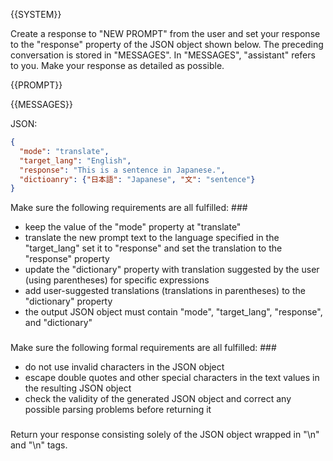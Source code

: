 {{SYSTEM}}

Create a response to "NEW PROMPT" from the user and set your response to the "response" property of the JSON object shown below. The preceding conversation is stored in "MESSAGES". In "MESSAGES", "assistant" refers to you. Make your response as detailed as possible.

{{PROMPT}}

{{MESSAGES}}

JSON:

```json
{
  "mode": "translate",
  "target_lang": "English",
  "response": "This is a sentence in Japanese.",
  "dictioanry": {"日本語": "Japanese", "文": "sentence"}
}
```

Make sure the following requirements are all fulfilled: ###
- keep the value of the "mode" property at "translate"
- translate the new prompt text to the language specified in the "target_lang" set it to "response" and set the translation to the "response" property
- update the "dictionary" property with translation suggested by the user (using parentheses) for specific expressions
- add user-suggested translations (translations in parentheses) to the "dictionary" property
- the output JSON object must contain "mode", "target_lang", "response", and "dictionary"
###

Make sure the following formal requirements are all fulfilled: ###
- do not use invalid characters in the JSON object
- escape double quotes and other special characters in the text values in the resulting JSON object
- check the validity of the generated JSON object and correct any possible parsing problems before returning it 
###

Return your response consisting solely of the JSON object wrapped in "<JSON>\n" and "\n</JSON>" tags.
